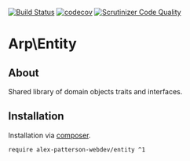[![Build Status](https://travis-ci.com/alex-patterson-webdev/entity.svg?branch=master)](https://travis-ci.com/alex-patterson-webdev/entity)
[![codecov](https://codecov.io/gh/alex-patterson-webdev/entity/branch/master/graph/badge.svg)](https://codecov.io/gh/alex-patterson-webdev/entity)
[![Scrutinizer Code Quality](https://scrutinizer-ci.com/g/alex-patterson-webdev/entity/badges/quality-score.png?b=master)](https://scrutinizer-ci.com/g/alex-patterson-webdev/entity/?branch=master)

# Arp\Entity

## About

Shared library of domain objects traits and interfaces.

## Installation

Installation via [composer](https://getcomposer.org).

    require alex-patterson-webdev/entity ^1
